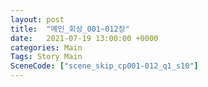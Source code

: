 ```yaml
---
layout: post
title:  "메인_회상_001~012장"
date:   2021-07-19 13:00:00 +0000
categories: Main
Tags: Story Main
SceneCode: ["scene_skip_cp001-012_q1_s10"]
---
```

